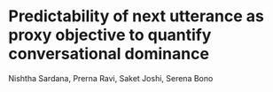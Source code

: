 # Predictability of next utterance as proxy objective to quantify conversational dominance


Nishtha Sardana, Prerna Ravi, Saket Joshi, Serena Bono
